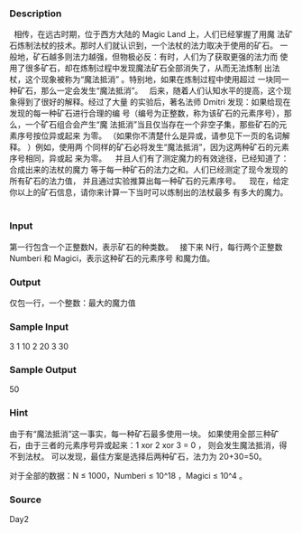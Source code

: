 
### Description
  相传，在远古时期，位于西方大陆的 Magic Land 上，人们已经掌握了用魔
法矿石炼制法杖的技术。那时人们就认识到，一个法杖的法力取决于使用的矿石。
一般地，矿石越多则法力越强，但物极必反：有时，人们为了获取更强的法力而
使用了很多矿石，却在炼制过程中发现魔法矿石全部消失了，从而无法炼制
出法杖，这个现象被称为“魔法抵消” 。特别地，如果在炼制过程中使用超过
一块同一种矿石，那么一定会发生“魔法抵消”。 
  后来，随着人们认知水平的提高，这个现象得到了很好的解释。经过了大量
的实验后，著名法师 Dmitri 发现：如果给现在发现的每一种矿石进行合理的编
号（编号为正整数，称为该矿石的元素序号），那么，一个矿石组合会产生“魔
法抵消”当且仅当存在一个非空子集，那些矿石的元素序号按位异或起来
为零。 （如果你不清楚什么是异或，请参见下一页的名词解释。 ）例如，使用两
个同样的矿石必将发生“魔法抵消”，因为这两种矿石的元素序号相同，异或起
来为零。 
  并且人们有了测定魔力的有效途径，已经知道了：合成出来的法杖的魔力
等于每一种矿石的法力之和。人们已经测定了现今发现的所有矿石的法力值，
并且通过实验推算出每一种矿石的元素序号。 
   现在，给定你以上的矿石信息，请你来计算一下当时可以炼制出的法杖最多
有多大的魔力。 
 

### Input
第一行包含一个正整数N，表示矿石的种类数。 
  接下来 N行，每行两个正整数Numberi 和 Magici，表示这种矿石的元素序号
和魔力值。 

### Output
仅包一行，一个整数：最大的魔力值


### Sample Input
  3 
  1 10 
  2 20 
  3 30 


### Sample Output
50


### Hint

由于有“魔法抵消”这一事实，每一种矿石最多使用一块。 
如果使用全部三种矿石，由于三者的元素序号异或起来：1 xor 2 xor 3 = 0 ，
则会发生魔法抵消，得不到法杖。 
可以发现，最佳方案是选择后两种矿石，法力为 20+30=50。 


对于全部的数据：N ≤ 1000，Numberi ≤ 10^18
，Magici ≤ 10^4
。
### Source
Day2